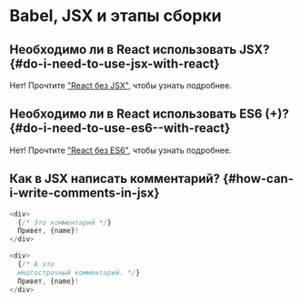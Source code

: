 # Babel, JSX и этапы сборки

## Необходимо ли в React использовать JSX? {#do-i-need-to-use-jsx-with-react}

Нет! Прочтите ["React без JSX"](react-without-jsx.md), чтобы узнать подробнее.

## Необходимо ли в React использовать ES6 (+)? {#do-i-need-to-use-es6--with-react}

Нет! Прочтите ["React без ES6"](react-without-es6.md), чтобы узнать подробнее.

## Как в JSX написать комментарий? {#how-can-i-write-comments-in-jsx}

```js
<div>
  {/* Это комментарий */}
  Привет, {name}!
</div>
```

```js
<div>
  {/* А это
  многострочный комментарий. */}
  Привет, {name}!
</div>
```
